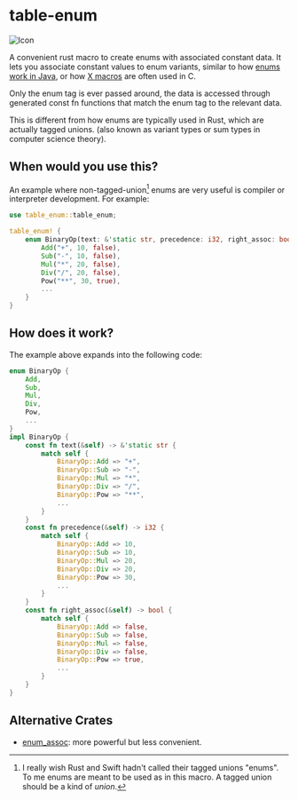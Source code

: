 # table-enum

![Icon](https://raw.githubusercontent.com/sirwhinesalot/table-enum/main/table-enum-icon.svg)

A convenient rust macro to create enums with associated constant data.
It lets you associate constant values to enum variants, similar to how [enums work in Java](https://docs.oracle.com/javase/tutorial/java/javaOO/enum.html), 
or how [X macros](https://en.wikipedia.org/wiki/X_macro) are often used in C.

Only the enum tag is ever passed around, the data is accessed through generated const fn functions that match the enum
tag to the relevant data.

This is different from how enums are typically used in Rust, which are actually tagged unions.
(also known as variant types or sum types in computer science theory).

## When would you use this?

An example where non-tagged-union[^1] enums are very useful is compiler or interpreter development. For example:

```rust
use table_enum::table_enum;

table_enum! {
    enum BinaryOp(text: &'static str, precedence: i32, right_assoc: bool) {
        Add("+", 10, false),
        Sub("-", 10, false),
        Mul("*", 20, false),
        Div("/", 20, false),
        Pow("**", 30, true),
        ...
    }
}
```

[^1]: I really wish Rust and Swift hadn't called their tagged unions "enums". To me enums are meant to be used as in 
this macro. A tagged union should be a kind of *union*.

## How does it work?

The example above expands into the following code:

```rust
enum BinaryOp {
    Add,
    Sub,
    Mul,
    Div,
    Pow,
    ...
}
impl BinaryOp {
    const fn text(&self) -> &'static str {
        match self {
            BinaryOp::Add => "+",
            BinaryOp::Sub => "-",
            BinaryOp::Mul => "*",
            BinaryOp::Div => "/",
            BinaryOp::Pow => "**",
            ...
        }
    }
    const fn precedence(&self) -> i32 {
        match self {
            BinaryOp::Add => 10,
            BinaryOp::Sub => 10,
            BinaryOp::Mul => 20,
            BinaryOp::Div => 20,
            BinaryOp::Pow => 30,
            ...
        }
    }
    const fn right_assoc(&self) -> bool {
        match self {
            BinaryOp::Add => false,
            BinaryOp::Sub => false,
            BinaryOp::Mul => false,
            BinaryOp::Div => false,
            BinaryOp::Pow => true,
            ...
        }
    }
}
```

## Alternative Crates

- [enum_assoc](https://crates.io/crates/enum-assoc): more powerful but less convenient.